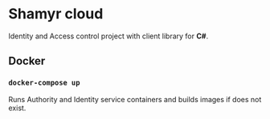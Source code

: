 # Shamyr cloud

Identity and Access control project with client library for **C#**.

## Docker

### `docker-compose up`

Runs Authority and Identity service containers and builds images if does not exist.